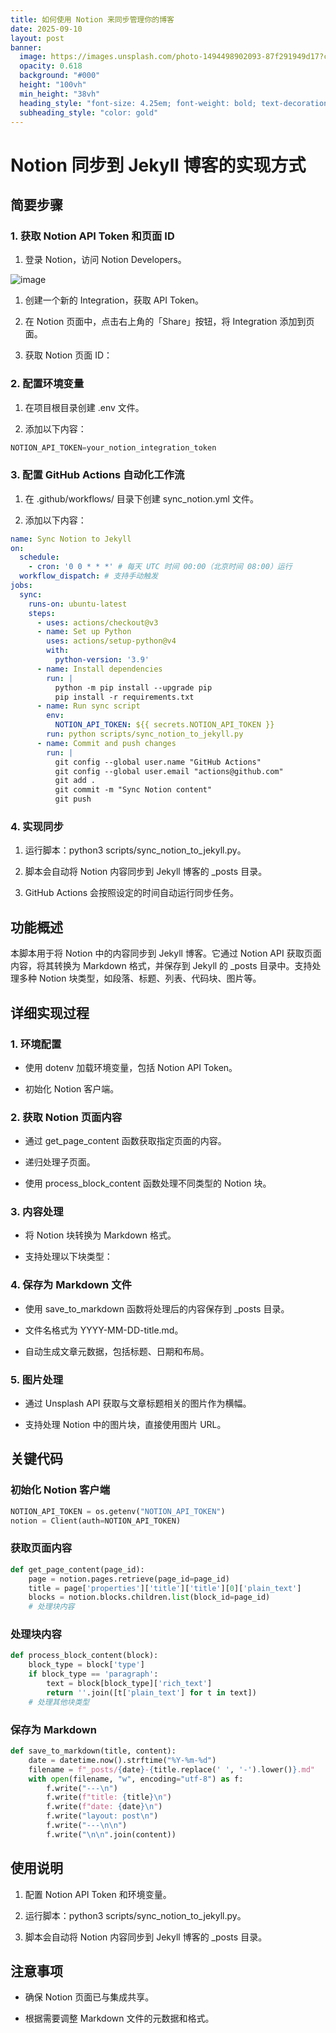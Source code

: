 ```yaml
---
title: 如何使用 Notion 来同步管理你的博客
date: 2025-09-10
layout: post
banner:
  image: https://images.unsplash.com/photo-1494498902093-87f291949d17?crop=entropy&cs=tinysrgb&fit=max&fm=jpg&ixid=M3w2OTIwMzJ8MHwxfHJhbmRvbXx8fHx8fHx8fDE3NTc1MjE1NjB8&ixlib=rb-4.1.0&q=80&w=1080
  opacity: 0.618
  background: "#000"
  height: "100vh"
  min_height: "38vh"
  heading_style: "font-size: 4.25em; font-weight: bold; text-decoration: underline"
  subheading_style: "color: gold"
---
```


# Notion 同步到 Jekyll 博客的实现方式

## 简要步骤

### 1. 获取 Notion API Token 和页面 ID

1. 登录 Notion，访问 Notion Developers。

![image](https://prod-files-secure.s3.us-west-2.amazonaws.com/a7a0cc5a-89b9-4cda-8686-1fba0ca52f40/d19c1afe-dea5-4312-9333-786b0ba83054/image.png?X-Amz-Algorithm=AWS4-HMAC-SHA256&X-Amz-Content-Sha256=UNSIGNED-PAYLOAD&X-Amz-Credential=ASIAZI2LB466YLHC4GKU%2F20250910%2Fus-west-2%2Fs3%2Faws4_request&X-Amz-Date=20250910T162559Z&X-Amz-Expires=3600&X-Amz-Security-Token=IQoJb3JpZ2luX2VjEIj%2F%2F%2F%2F%2F%2F%2F%2F%2F%2FwEaCXVzLXdlc3QtMiJHMEUCIFMWaO9o2Z%2BVdE7zZJpcGGio6ihnhcGYUBXBQiMnhWkLAiEAya1jyNiYIJ9lQdHLWSUO1NN4suSGf0je9B0WbmHokQcqiAQI8f%2F%2F%2F%2F%2F%2F%2F%2F%2F%2FARAAGgw2Mzc0MjMxODM4MDUiDD7lHLVINyyNx2TPSSrcA9E7rLFaRQMVl05PXkGcg9J5jSj2P%2B2mWKw8L%2FHNae%2BVFy7Ex%2BfhNQhv%2BTe2TAIlmwfCCcgg0%2FJJw9bNgPUhTQr2o%2BOyO%2ByEjclWNFzYg4yTBMQMs8mwrbffHzsoCgBAlZf7OrBOgJfKduunq8gKy8Id04P6pTGOTJpmF7yVf360i%2FDZBb4CTqnApKY7Us1MkAxtLB8k6qyfEzv7uwi1HwAwC3MP9AUfhcFmLLvSzChuqUAEMrNyF29yXhn3Suf9o9Y0sIw2j1x9Kg9i6%2FSP4pgXjFFVcGDNoPnw7Feg%2BRroZYui4HuMSTx2K6JSWerUx7j47trffukrlvY%2BxzjRj1wDeXAXEC1ugs8p55sexloMqxy8DfXbGIGV0vBenRHwg5kBbO%2Bgn8XPCpg0vAxqtO9uzlAjzopsRc7xHw927Y2CEwNbnV514of%2Fxco3Qfy69O48%2Bz3Yt3GHkql7dswBjE5YNOaO1UwYfKV8hrFtHoVwlr4ewn%2BYti7Bu2%2ByIPzMWhB3Iz%2F4s5FOwKenkoJ63SBC7JJTQNX3giIlL6mcIPy3S88VR5PTEt2%2FYlD%2FZZwonNEBzhl1GwO2AMgv6UC2%2FzHlzt15wjeb%2F7RxqyXF6w0fbQ%2FXz%2FmelDhOUoFxMIXAhsYGOqUBfSbihoJMiOwtDfaUb9tV9XK2vaX9eSWvgfOabYfxovGU0wgdO29lNMqJvX%2F7xVNH6xZ8lTpbXypOWFiDgVZ1xcIGO16THXOAqkXgZuwYlzvDx3bkLIsPH5yd86a6Tw3HPFfj4XRpF5FIOPc%2BNNobPDl%2FffOT5WRR5N8CnfAhum%2F9LmLI3LlAHzoFioWkGtV8IixsQmTOWS%2BYpGFwFtuDbYSSzzwu&X-Amz-Signature=2f0dba8264fad9dd3ead153ea1e3504169dd39153bd44724aaddcaa3769d5630&X-Amz-SignedHeaders=host&x-amz-checksum-mode=ENABLED&x-id=GetObject)

1. 创建一个新的 Integration，获取 API Token。

1. 在 Notion 页面中，点击右上角的「Share」按钮，将 Integration 添加到页面。

1. 获取 Notion 页面 ID：


### 2. 配置环境变量

1. 在项目根目录创建 .env 文件。

1. 添加以下内容：

```javascript
NOTION_API_TOKEN=your_notion_integration_token
```

### 3. 配置 GitHub Actions 自动化工作流

1. 在 .github/workflows/ 目录下创建 sync_notion.yml 文件。

1. 添加以下内容：

```yaml
name: Sync Notion to Jekyll
on:
  schedule:
    - cron: '0 0 * * *' # 每天 UTC 时间 00:00（北京时间 08:00）运行
  workflow_dispatch: # 支持手动触发
jobs:
  sync:
    runs-on: ubuntu-latest
    steps:
      - uses: actions/checkout@v3
      - name: Set up Python
        uses: actions/setup-python@v4
        with:
          python-version: '3.9'
      - name: Install dependencies
        run: |
          python -m pip install --upgrade pip
          pip install -r requirements.txt
      - name: Run sync script
        env:
          NOTION_API_TOKEN: ${{ secrets.NOTION_API_TOKEN }}
        run: python scripts/sync_notion_to_jekyll.py
      - name: Commit and push changes
        run: |
          git config --global user.name "GitHub Actions"
          git config --global user.email "actions@github.com"
          git add .
          git commit -m "Sync Notion content"
          git push
```

### 4. 实现同步

1. 运行脚本：python3 scripts/sync_notion_to_jekyll.py。

1. 脚本会自动将 Notion 内容同步到 Jekyll 博客的 _posts 目录。

1. GitHub Actions 会按照设定的时间自动运行同步任务。

## 功能概述

本脚本用于将 Notion 中的内容同步到 Jekyll 博客。它通过 Notion API 获取页面内容，将其转换为 Markdown 格式，并保存到 Jekyll 的 _posts 目录中。支持处理多种 Notion 块类型，如段落、标题、列表、代码块、图片等。

## 详细实现过程

### 1. 环境配置

- 使用 dotenv 加载环境变量，包括 Notion API Token。

- 初始化 Notion 客户端。

### 2. 获取 Notion 页面内容

- 通过 get_page_content 函数获取指定页面的内容。

- 递归处理子页面。

- 使用 process_block_content 函数处理不同类型的 Notion 块。

### 3. 内容处理

- 将 Notion 块转换为 Markdown 格式。

- 支持处理以下块类型：


### 4. 保存为 Markdown 文件

- 使用 save_to_markdown 函数将处理后的内容保存到 _posts 目录。

- 文件名格式为 YYYY-MM-DD-title.md。

- 自动生成文章元数据，包括标题、日期和布局。

### 5. 图片处理

- 通过 Unsplash API 获取与文章标题相关的图片作为横幅。

- 支持处理 Notion 中的图片块，直接使用图片 URL。

## 关键代码

### 初始化 Notion 客户端

```python
NOTION_API_TOKEN = os.getenv("NOTION_API_TOKEN")
notion = Client(auth=NOTION_API_TOKEN)
```

### 获取页面内容

```python
def get_page_content(page_id):
    page = notion.pages.retrieve(page_id=page_id)
    title = page['properties']['title']['title'][0]['plain_text']
    blocks = notion.blocks.children.list(block_id=page_id)
    # 处理块内容
```

### 处理块内容

```python
def process_block_content(block):
    block_type = block['type']
    if block_type == 'paragraph':
        text = block[block_type]['rich_text']
        return ''.join([t['plain_text'] for t in text])
    # 处理其他块类型
```

### 保存为 Markdown

```python
def save_to_markdown(title, content):
    date = datetime.now().strftime("%Y-%m-%d")
    filename = f"_posts/{date}-{title.replace(' ', '-').lower()}.md"
    with open(filename, "w", encoding="utf-8") as f:
        f.write("---\n")
        f.write(f"title: {title}\n")
        f.write(f"date: {date}\n")
        f.write("layout: post\n")
        f.write("---\n\n")
        f.write("\n\n".join(content))
```

## 使用说明

1. 配置 Notion API Token 和环境变量。

1. 运行脚本：python3 scripts/sync_notion_to_jekyll.py。

1. 脚本会自动将 Notion 内容同步到 Jekyll 博客的 _posts 目录。

## 注意事项

- 确保 Notion 页面已与集成共享。

- 根据需要调整 Markdown 文件的元数据和格式。